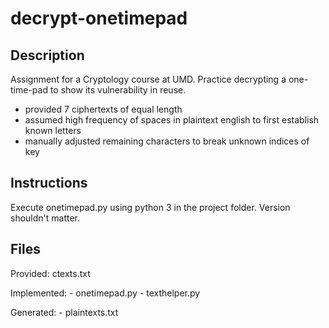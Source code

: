 # decrypt-onetimepad
## Description
Assignment for a Cryptology course at UMD.
Practice decrypting a one-time-pad to show its vulnerability in reuse.

- provided 7 ciphertexts of equal length
- assumed high frequency of spaces in plaintext english to first establish known letters
- manually adjusted remaining characters to break unknown indices of key


## Instructions
Execute onetimepad.py using python 3 in the project folder. Version shouldn't matter.


## Files
Provided:
    ctexts.txt 

Implemented:
    - onetimepad.py
    - texthelper.py

Generated:
    - plaintexts.txt
